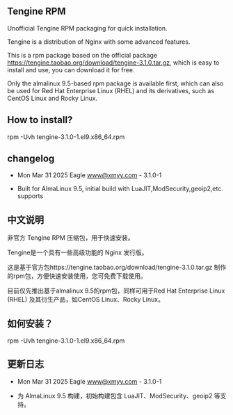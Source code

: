 ## Tengine RPM

Unofficial Tengine RPM packaging for quick installation.

Tengine is a distribution of Nginx with some advanced features.

This is a rpm package based on the official package https://tengine.taobao.org/download/tengine-3.1.0.tar.gz, which is easy to install and use, you can download it for free.

Only the almalinux 9.5-based rpm package is available first, which can also be used for Red Hat Enterprise Linux (RHEL) and its derivatives, such as CentOS Linux and Rocky Linux.

## How to install?

rpm -Uvh tengine-3.1.0-1.el9.x86_64.rpm

## changelog

* Mon Mar 31 2025 Eagle <www@xmyy.com> - 3.1.0-1
- Built for AlmaLinux 9.5, initial build with LuaJIT,ModSecurity,geoip2,etc. supports

## 中文说明

非官方 Tengine RPM 压缩包，用于快速安装。

Tengine是一个具有一些高级功能的 Nginx 发行版。

这是基于官方包https://tengine.taobao.org/download/tengine-3.1.0.tar.gz 制作的rpm包，方便快速安装使用，您可免费下载使用。

目前仅先推出基于almalinux 9.5的rpm包，同样可用于Red Hat Enterprise Linux (RHEL) 及其衍生产品，如CentOS Linux、Rocky Linux。

## 如何安装？

rpm -Uvh tengine-3.1.0-1.el9.x86_64.rpm

## 更新日志

* Mon Mar 31 2025 Eagle <www@xmyy.com> - 3.1.0-1
- 为 AlmaLinux 9.5 构建，初始构建包含 LuaJIT、ModSecurity、geoip2 等支持。
